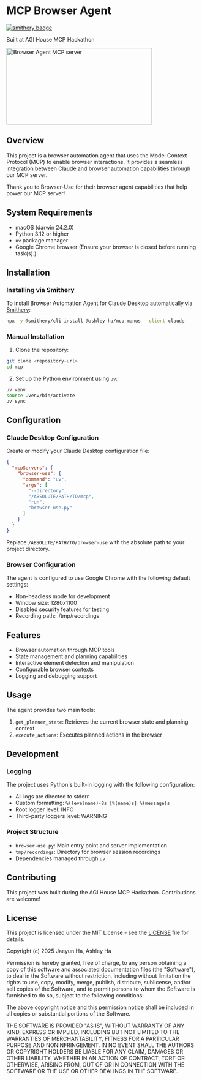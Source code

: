 # MCP Browser Agent

[![smithery badge](https://smithery.ai/badge/@ashley-ha/mcp-manus)](https://smithery.ai/server/@ashley-ha/mcp-manus)

Built at AGI House MCP Hackathon

<a href="https://glama.ai/mcp/servers/@ashley-ha/mcp-manus">
  <img width="380" height="200" src="https://glama.ai/mcp/servers/@ashley-ha/mcp-manus/badge" alt="Browser Agent MCP server" />
</a>

## Overview

This project is a browser automation agent that uses the Model Context Protocol (MCP) to enable browser interactions. It provides a seamless integration between Claude and browser automation capabilities through our MCP server. 

Thank you to Browser-Use for their browser agent capabilities that help power our MCP server!

## System Requirements

- macOS (darwin 24.2.0)
- Python 3.12 or higher
- `uv` package manager
- Google Chrome browser (Ensure your browser is closed before running task(s).)

## Installation

### Installing via Smithery

To install Browser Automation Agent for Claude Desktop automatically via [Smithery](https://smithery.ai/server/@ashley-ha/mcp-manus):

```bash
npx -y @smithery/cli install @ashley-ha/mcp-manus --client claude
```

### Manual Installation
1. Clone the repository:
```bash
git clone <repository-url>
cd mcp
```

2. Set up the Python environment using `uv`:
```bash
uv venv
source .venv/bin/activate
uv sync
```

## Configuration

### Claude Desktop Configuration

Create or modify your Claude Desktop configuration file:

```json
{
  "mcpServers": {
    "browser-use": {
      "command": "uv",
      "args": [
        "--directory",
        "/ABSOLUTE/PATH/TO/mcp",
        "run",
        "browser-use.py"
      ]
    }
  }
}
```

Replace `/ABSOLUTE/PATH/TO/browser-use` with the absolute path to your project directory.

### Browser Configuration

The agent is configured to use Google Chrome with the following default settings:
- Non-headless mode for development
- Window size: 1280x1100
- Disabled security features for testing
- Recording path: ./tmp/recordings

## Features

- Browser automation through MCP tools
- State management and planning capabilities
- Interactive element detection and manipulation
- Configurable browser contexts
- Logging and debugging support

## Usage

The agent provides two main tools:

1. `get_planner_state`: Retrieves the current browser state and planning context
2. `execute_actions`: Executes planned actions in the browser

## Development

### Logging

The project uses Python's built-in logging with the following configuration:
- All logs are directed to stderr
- Custom formatting: `%(levelname)-8s [%(name)s] %(message)s`
- Root logger level: INFO
- Third-party loggers level: WARNING

### Project Structure

- `browser-use.py`: Main entry point and server implementation
- `tmp/recordings`: Directory for browser session recordings
- Dependencies managed through `uv`

## Contributing

This project was built during the AGI House MCP Hackathon. Contributions are welcome!

## License

This project is licensed under the MIT License - see the [LICENSE](LICENSE) file for details.

Copyright (c) 2025 Jaeyun Ha, Ashley Ha

Permission is hereby granted, free of charge, to any person obtaining a copy of this software and associated documentation files (the "Software"), to deal in the Software without restriction, including without limitation the rights to use, copy, modify, merge, publish, distribute, sublicense, and/or sell copies of the Software, and to permit persons to whom the Software is furnished to do so, subject to the following conditions:

The above copyright notice and this permission notice shall be included in all copies or substantial portions of the Software.

THE SOFTWARE IS PROVIDED "AS IS", WITHOUT WARRANTY OF ANY KIND, EXPRESS OR IMPLIED, INCLUDING BUT NOT LIMITED TO THE WARRANTIES OF MERCHANTABILITY, FITNESS FOR A PARTICULAR PURPOSE AND NONINFRINGEMENT. IN NO EVENT SHALL THE AUTHORS OR COPYRIGHT HOLDERS BE LIABLE FOR ANY CLAIM, DAMAGES OR OTHER LIABILITY, WHETHER IN AN ACTION OF CONTRACT, TORT OR OTHERWISE, ARISING FROM, OUT OF OR IN CONNECTION WITH THE SOFTWARE OR THE USE OR OTHER DEALINGS IN THE SOFTWARE.
